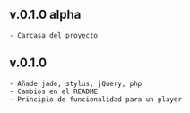 ## v.0.1.0 alpha
	- Carcasa del proyecto

## v.0.1.0
    - Añade jade, stylus, jQuery, php
    - Cambios en el README
    - Principio de funcionalidad para un player